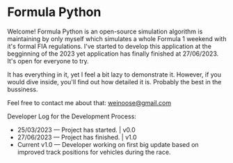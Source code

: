 # Formula Python
Welcome! Formula Python is an open-source simulation algorithm is maintaining by only myself which simulates a whole Formula 1 weekend with it's formal FIA regulations. I've started to develop this application at the begginning of the 2023 yet application has finally finished at 27/06/2023. It's open for everyone to try.

It has everything in it, yet I feel a bit lazy to demonstrate it. However, if you would dive inside, you'll find out how detailed it is. Probably the best in the bussiness.

Feel free to contact me about that: weinoose@gmail.com

Developer Log for the Development Process:
* 25/03/2023 — Project has started. | v0.0
* 27/06/2023 — Project has finished. | v1.0
* Current v1.0 — Developer working on first big update based on improved track positions for vehicles during the race.
